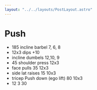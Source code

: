 ```yaml
---
layout: "../../layouts/PostLayout.astro"
---
```

# Push

- 185 incline barbel 7, 6, 8
- 12x3 dips +10 
- incline dumbels 12,10, 9
- 45 shoulder press 12x3
- face pulls 35 12x3
- side lat raises 15 10x3
- tricep Push down (ego lift) 80 10x3
- 12 3 30